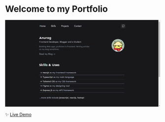 <h1>
    Welcome to my Portfolio
</h1>


![demo](./public/assests/docs/demo.png)

✨ [Live Demo]()


<!-- ALL-CONTRIBUTORS-LIST:START - Do not remove or modify this section -->
<!-- prettier-ignore-start -->
<!-- markdownlint-disable -->


<!-- markdownlint-restore -->
<!-- prettier-ignore-end -->

<!-- ALL-CONTRIBUTORS-LIST:END -->
